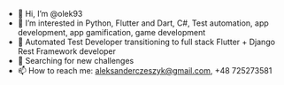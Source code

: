 - 👋 Hi, I’m @olek93
- 👀 I’m interested in Python, Flutter and Dart, C#, Test automation, app development, app gamification, game development
- 🌱 Automated Test Developer transitioning to full stack Flutter + Django Rest Framework developer
- 💞️ Searching for new challenges
- 📫 How to reach me: aleksanderczeszyk@gmail.com, +48 725273581

<!---
olek93/olek93 is a ✨ special ✨ repository because its `README.md` (this file) appears on your GitHub profile.
You can click the Preview link to take a look at your changes.
--->
